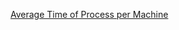[Average Time of Process per Machine](https://leetcode.com/problems/average-time-of-process-per-machine)